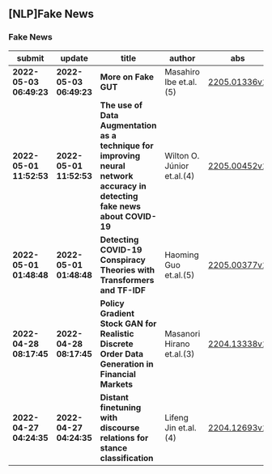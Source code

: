 ## [NLP]Fake News 

### Fake News

| submit | update | title | author | abs | PDF | code | cates | journal |
|---|---|---|---|---|---|---|---|---|
|**2022-05-03 06:49:23**|**2022-05-03 06:49:23**|**More on Fake GUT**|Masahiro Ibe et.al.(5)|[2205.01336v1](http://arxiv.org/abs/2205.01336v1)|[gotoRead](http://arxiv.org/pdf/2205.01336v1)|null|hep-ph|null|
|**2022-05-01 11:52:53**|**2022-05-01 11:52:53**|**The use of Data Augmentation as a technique for improving neural network   accuracy in detecting fake news about COVID-19**|Wilton O. Júnior et.al.(4)|[2205.00452v1](http://arxiv.org/abs/2205.00452v1)|[gotoRead](http://arxiv.org/pdf/2205.00452v1)|null|cs.CL|null|
|**2022-05-01 01:48:48**|**2022-05-01 01:48:48**|**Detecting COVID-19 Conspiracy Theories with Transformers and TF-IDF**|Haoming Guo et.al.(5)|[2205.00377v1](http://arxiv.org/abs/2205.00377v1)|[gotoRead](http://arxiv.org/pdf/2205.00377v1)|null|cs.CL, cs.LG|null|
|**2022-04-28 08:17:45**|**2022-04-28 08:17:45**|**Policy Gradient Stock GAN for Realistic Discrete Order Data Generation   in Financial Markets**|Masanori Hirano et.al.(3)|[2204.13338v1](http://arxiv.org/abs/2204.13338v1)|[gotoRead](http://arxiv.org/pdf/2204.13338v1)|null|cs.LG, q-fin.CP|null|
|**2022-04-27 04:24:35**|**2022-04-27 04:24:35**|**Distant finetuning with discourse relations for stance classification**|Lifeng Jin et.al.(4)|[2204.12693v1](http://arxiv.org/abs/2204.12693v1)|[gotoRead](http://arxiv.org/pdf/2204.12693v1)|null|cs.CL|null|
